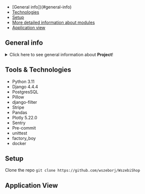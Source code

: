 * [General info])(#general-info)
* [Technologies](#technologies)
* [Setup](#setup)
* [More detailed information about modules](#more-detailed-information-about-modules)
* [Application view](#application-view)


## General info
<details>
<summary>Click here to see general information about <b>Project</b>!</summary>
<b>WszebiShop</b>. This project is a simple online shop built using the Django framework.
It allows users to register, log in, update their profiles, and browse or manage products.
The project includes user authentication, product management, image uploading, and search functionality.
</details>

## Tools & Technologies
<ul>
<li>Python 3.11</li>
<li>Django 4.4.4</li>
<li>PostgresSQL</li>
<li>Pillow</li>
<li>django-filter</li>
<li>Stripe</li>
<li>Pandas</li>
<li>Plotly 5.22.0</li>
<li>Sentry</li>
<li>Pre-commit</li>
<li>unittest</li>
<li>factory_boy</li>
<li>docker</li>
</ul>

## Setup
Clone the repo
```git clone https://github.com/wszeborj/WszebiShop```


## Application View
